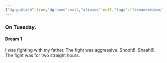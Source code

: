 ```yaml
---
{"dg-publish":true,"dg-home":null,"aliases":null,"tags":["dreamreviews"],"permalink":"/notes/07-journals-calender/dream-notes/april/29-04-2025/","dgPassFrontmatter":true,"updated":"2025-05-19T10:27:31.386+05:30"}
---
```



### On Tuesday.

#### Dream 1

I was fighting with my father. The fight was aggressive. Shooh!!! Shaah!!!. The fight was for two straight hours.